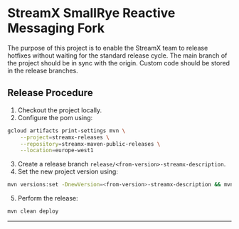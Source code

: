 # StreamX SmallRye Reactive Messaging Fork

The purpose of this project is to enable the StreamX team to release hotfixes without waiting for the standard release cycle. The main branch of the project should be in sync with the origin. Custom code should be stored in the release branches.

## Release Procedure

1. Checkout the project locally.
2. Configure the pom using:

```bash
gcloud artifacts print-settings mvn \
    --project=streamx-releases \
    --repository=streamx-maven-public-releases \
    --location=europe-west1
```

3. Create a release branch `release/<from-version>-streamx-description`.
4. Set the new project version using:

```bash
mvn versions:set -DnewVersion=<from-version>-streamx-description && mvn versions:commit
```

5. Perform the release:

```bash
mvn clean deploy
```

---
